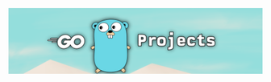 ![Go Projects Banner](https://raw.githubusercontent.com/kylecurtis/go-projects/refs/heads/main/assets/go-projects-banner.png)
